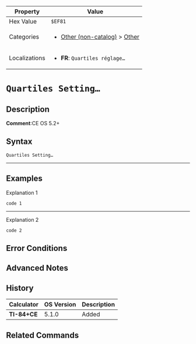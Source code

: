 | Property      | Value |
|---------------|-------|
| Hex Value     | `$EF81`|
| Categories    | <ul><li>[Other (non-catalog)](<../categories/Other (non-catalog).md>) > [Other](<../categories/Other (non-catalog).md#Other>)</li></ul> |
| Localizations | <ul><li><b>FR</b>: `Quartiles réglage…`</li></ul> |

# `Quartiles Setting…`

## Description


<b>Comment</b>:CE OS 5.2+


## Syntax
`Quartiles Setting…`

<hr>

## Examples

Explanation 1
```ti-basic
code 1
```
---
Explanation 2
```ti-basic
code 2
```

## Error Conditions


## Advanced Notes


## History
| Calculator | OS Version | Description |
|------------|------------|-------------|
| <b>TI-84+CE</b> | 5.1.0 | Added

## Related Commands

    